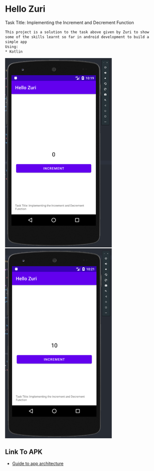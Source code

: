 # Hello Zuri
 Task Title: Implementing the Increment and Decrement Function

    This project is a solution to the task above given by Zuri to show some of the skills learnt so far in android development to build a simple app
    Using:
    * Kotlin

<img src="zuri_initial_screen.png" width="350" title="Initial Screen"> <img src="zuri_inrement.png" width="350" title="Screen after incrementing count">

 ## Link To APK
 * [Guide to app architecture](https://developer.android.com/jetpack/guide)
